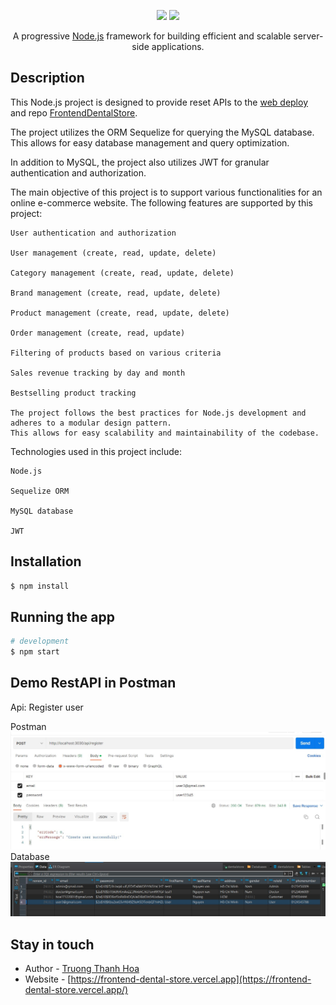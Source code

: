 <p align="center">
  <a href="http://nestjs.com/" target="blank"><img src="https://img.icons8.com/fluency/144/null/node-js.png"/></a>
  <a href="http://nestjs.com/" target="blank"><img src="https://img.icons8.com/fluency/144/null/express-js.png"/></a>
</p>

  <p align="center">A progressive <a href="http://nodejs.org" target="_blank">Node.js</a> framework for building efficient and scalable server-side applications.</p>
    

## Description

This Node.js project is designed to provide reset APIs to the [web deploy](https://frontend-dental-store.vercel.app/) and repo [FrontendDentalStore](https://github.com/minnku17/FrontendDentalStore).

The project utilizes the ORM Sequelize for querying the MySQL database. This allows for easy database management and query optimization.

In addition to MySQL, the project also utilizes JWT for granular authentication and authorization.

The main objective of this project is to support various functionalities for an online e-commerce website. The following features are supported by this project:
```
User authentication and authorization 

User management (create, read, update, delete)

Category management (create, read, update, delete)

Brand management (create, read, update, delete)

Product management (create, read, update, delete)

Order management (create, read, update)

Filtering of products based on various criteria

Sales revenue tracking by day and month

Bestselling product tracking

The project follows the best practices for Node.js development and adheres to a modular design pattern.
This allows for easy scalability and maintainability of the codebase.
```
Technologies used in this project include:
```
Node.js

Sequelize ORM

MySQL database

JWT
```
## Installation

```bash
$ npm install
```

## Running the app

```bash
# development
$ npm start
```

## Demo RestAPI in Postman
<p>Api: Register user</p>

 Postman
<img src="images/API-register.jpg" />
Database
<img src="images/saveduser.jpg" />

<!-- ## Support

Nest is an MIT-licensed open source project. It can grow thanks to the sponsors and support by the amazing backers. If you'd like to join them, please [read more here](https://docs.nestjs.com/support). -->

## Stay in touch

- Author - [Truong Thanh Hoa](https://github.com/minnku17)
- Website - [https://frontend-dental-store.vercel.app](https://frontend-dental-store.vercel.app/)
<!-- - Twitter - [@nestframework](https://twitter.com/nestframework) -->
<!-- 
## License

Nest is [MIT licensed](LICENSE). -->
